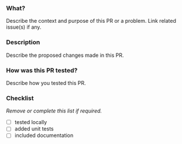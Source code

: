 ### What?
Describe the context and purpose of this PR or a problem. Link related issue(s) if any.

### Description
Describe the proposed changes made in this PR.

### How was this PR tested?
Describe how you tested this PR.

### Checklist
*Remove or complete this list if required.*
- [ ] tested locally
- [ ] added unit tests
- [ ] included documentation
